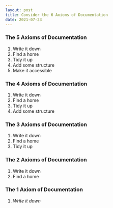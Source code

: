 ```yaml
---
layout: post
title: Consider the 6 Axioms of Documentation
date: 2021-07-23
---
```


### The 5 Axioms of Documentation

1. Write it down
2. Find a home
3. Tidy it up
4. Add some structure
5. Make it accessible


### The 4 Axioms of Documentation

1. Write it down
2. Find a home
3. Tidy it up
4. Add some structure


### The 3 Axioms of Documentation

1. Write it down
2. Find a home
3. Tidy it up


### The 2 Axioms of Documentation

1. Write it down
2. Find a home


### The 1 Axiom of Documentation

1. _Write it down_
